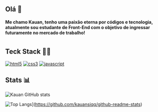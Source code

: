 ## Olá 👋

<h4> Me chamo Kauan, tenho uma paixão eterna por códigos e tecnologia, atualmente sou estudante de Front-End com o objetivo de ingressar futuramente no mercado de trabalho!
 
 #

## Teck Stack 👨‍💻

 
[![html5](https://img.shields.io/badge/HTML5-E34F26?style=for-the-badge&logo=html5&logoColor=white
)]()
[![css3](	https://img.shields.io/badge/CSS3-1572B6?style=for-the-badge&logo=css3&logoColor=white
)]() 
[![javascript](https://img.shields.io/badge/JavaScript-F7DF1E?style=for-the-badge&logo=javascript&logoColor=black
)]()
 
 ## Stats 📊

![Kauan GitHub stats](https://github-readme-stats.vercel.app/api?username=kauansiqq&show_icons=true&theme=radical)
 
 ![Top Langs](https://github-readme-stats.vercel.app/api/top-langs/?username=kauansiqq&layout=compact)](https://github.com/kauansiqq/github-readme-stats)

